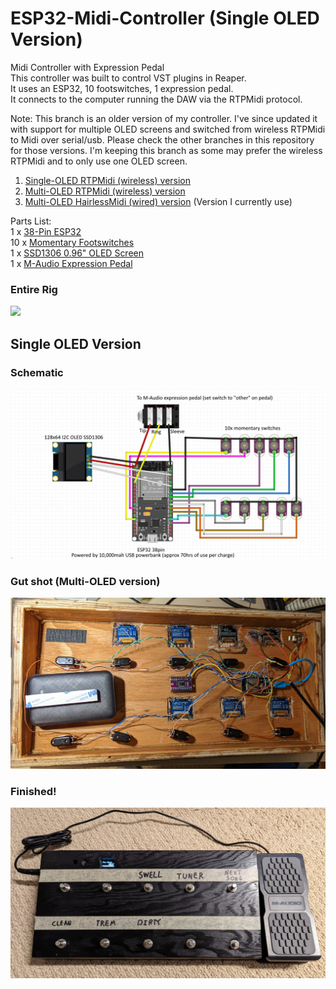 # ESP32-Midi-Controller (Single OLED Version)
Midi Controller with Expression Pedal<br/>
This controller was built to control VST plugins in Reaper.<br/>
It uses an ESP32, 10 footswitches, 1 expression pedal.<br/>
It connects to the computer running the DAW via the RTPMidi protocol.</br>



Note: This branch is an older version of my controller. I've since updated it with support for multiple OLED screens and switched from wireless RTPMidi to Midi over serial/usb. Please check the other branches in this repository for those versions. I'm keeping this branch as some may prefer the wireless RTPMidi and to only use one OLED screen.

1. <a href='https://github.com/highway11/ESP32-Midi-Controller/'>Single-OLED RTPMidi (wireless) version</a><br/> 
2. <a href='https://github.com/highway11/ESP32-Midi-Controller/tree/MultipleScreens'>Multi-OLED RTPMidi (wireless) version</a><br/> 
3. <a href='https://github.com/highway11/ESP32-Midi-Controller/tree/MultipleScreens-USBSerialMIDI'>Multi-OLED HairlessMidi (wired) version</a> (Version I currently use)<br/>

Parts List:<br/>
1 x <a href='https://www.amazon.ca/gp/product/B07PP1R8YK/'>38-Pin ESP32</a></br>
10 x <a href='https://www.amazon.ca/gp/product/B077P7NSFJ'>Momentary Footswitches</a></br>
1 x <a href='https://www.amazon.ca/gp/product/B0833PF7ML/'>SSD1306 0.96" OLED Screen</a></br>
1 x <a href='https://www.long-mcquade.com/235511/Keyboards/Keyboard-Accessories/M-Audio/Universal-Expression-Pedal.htm'>M-Audio Expression Pedal</a></br>
 

### Entire Rig
<img src='https://github.com/highway11/ESP32-Midi-Controller/blob/main/EntireRig.jpg?raw=true' width=400 />

## Single OLED Version
### Schematic
![alt text](https://github.com/highway11/ESP32-Midi-Controller/blob/main/ESP32MidiControllerSchematic.jpg?raw=true)

### Gut shot (Multi-OLED version)
![alt text](https://github.com/highway11/ESP32-Midi-Controller/blob/main/InsidePedalBoard.jpg?raw=true)
### Finished!
![alt text](https://github.com/highway11/ESP32-Midi-Controller/blob/main/OneOLEDPedalboard.jpg?raw=true)


